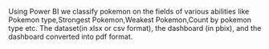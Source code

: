 Using Power BI we classify pokemon on the fields of various abilities like Pokemon type,Strongest Pokemon,Weakest Pokemon,Count by pokemon type etc.
The dataset(in xlsx or csv format), the dashboard (in pbix), and the dashboard converted into pdf format.
